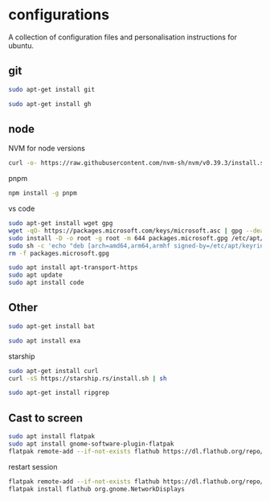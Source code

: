 # configurations

A collection of configuration files and personalisation instructions for ubuntu.

## git

```sh
sudo apt-get install git
```

```sh
sudo apt-get install gh
```

## node

NVM for node versions

```sh
curl -o- https://raw.githubusercontent.com/nvm-sh/nvm/v0.39.3/install.sh | bash
```

pnpm

```sh
npm install -g pnpm
```

vs code

```sh
sudo apt-get install wget gpg
wget -qO- https://packages.microsoft.com/keys/microsoft.asc | gpg --dearmor > packages.microsoft.gpg
sudo install -D -o root -g root -m 644 packages.microsoft.gpg /etc/apt/keyrings/packages.microsoft.gpg
sudo sh -c 'echo "deb [arch=amd64,arm64,armhf signed-by=/etc/apt/keyrings/packages.microsoft.gpg] https://packages.microsoft.com/repos/code stable main" > /etc/apt/sources.list.d/vscode.list'
rm -f packages.microsoft.gpg

sudo apt install apt-transport-https
sudo apt update
sudo apt install code
```

## Other

```sh
sudo apt-get install bat
```

```sh
sudo apt install exa
```

starship

```sh
sudo apt-get install curl
curl -sS https://starship.rs/install.sh | sh
```

```sh
sudo apt-get install ripgrep
```

## Cast to screen

```sh
sudo apt install flatpak
sudo apt install gnome-software-plugin-flatpak
flatpak remote-add --if-not-exists flathub https://dl.flathub.org/repo/flathub.flatpakrepo
```

restart session

```sh
flatpak remote-add --if-not-exists flathub https://dl.flathub.org/repo/flathub.flatpakrepo
flatpak install flathub org.gnome.NetworkDisplays
```
